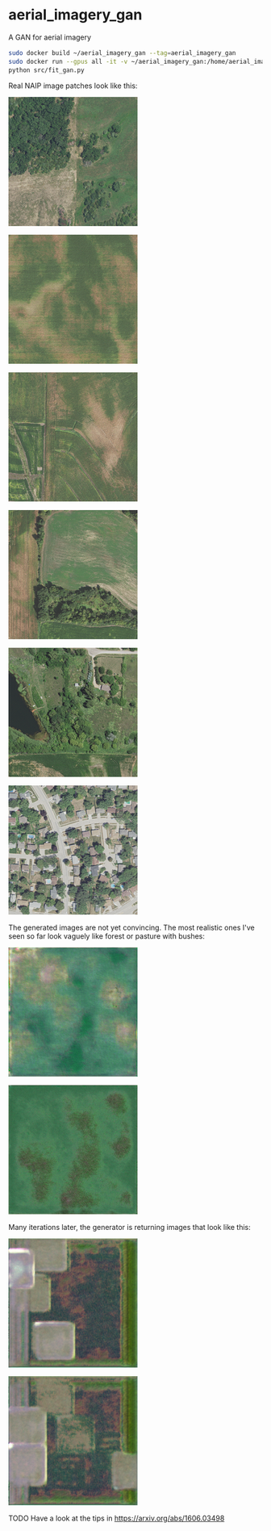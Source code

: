 # aerial_imagery_gan

A GAN for aerial imagery

```bash
sudo docker build ~/aerial_imagery_gan --tag=aerial_imagery_gan
sudo docker run --gpus all -it -v ~/aerial_imagery_gan:/home/aerial_imagery_gan aerial_imagery_gan bash
python src/fit_gan.py
```

Real NAIP image patches look like this:

![Sample NAIP patch 0](examples/real_image_0.png)

![Sample NAIP patch 1](examples/real_image_1.png)

![Sample NAIP patch 2](examples/real_image_2.png)

![Sample NAIP patch 3](examples/real_image_3.png)

![Sample NAIP patch 4](examples/real_image_4.png)

![Sample NAIP patch 5](examples/real_image_5.png)

The generated images are not yet convincing.
The most realistic ones I've seen so far look vaguely like forest or pasture with bushes:

![Generated image](examples/generated_image_noise_1_epoch_44.png)

![Generated image](examples/generated_image_noise_1_epoch_45.png)

Many iterations later, the generator is returning images that look like this:

![Generated image](examples/generated_image_noise_0_epoch_197.png)

![Generated image](examples/generated_image_noise_1_epoch_197.png)

TODO Have a look at the tips in https://arxiv.org/abs/1606.03498
